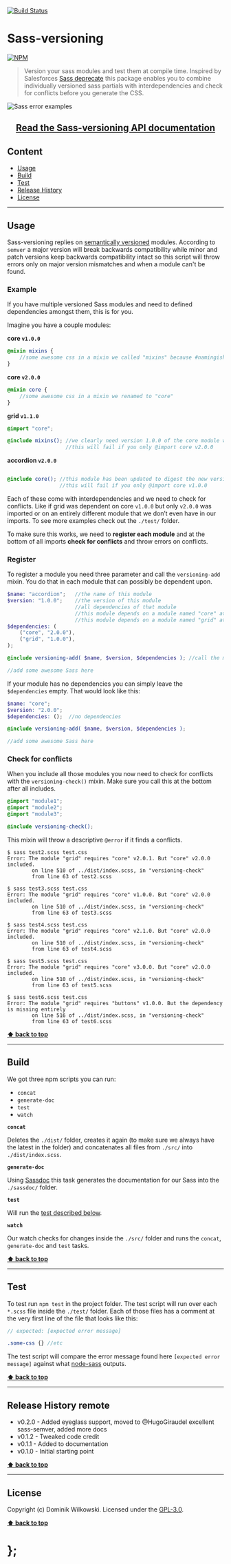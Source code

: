 [![Build Status](https://travis-ci.org/dominikwilkowski/sass-versioning.svg?branch=master)](https://travis-ci.org/dominikwilkowski/sass-versioning)

Sass-versioning
===============

[![NPM](https://nodei.co/npm/sass-versioning.png?downloads=false)](https://nodei.co/npm/sass-versioning/)

> Version your sass modules and test them at compile time. Inspired by Salesforces [Sass deprecate](https://github.com/salesforce-ux/sass-deprecate) this
> package enables you to combine individually versioned sass partials with interdependencies and check for conflicts before you generate the CSS.

![Sass error examples](https://raw.githubusercontent.com/dominikwilkowski/sass-versioning/master/assets/errors.jpg)

## <div align="center">[Read the Sass-versioning API documentation](https://dominikwilkowski.github.io/sass-versioning/sassdoc/)</div>

## Content

* [Usage](#usage)
* [Build](#build)
* [Test](#test)
* [Release History](#release-history-remote)
* [License](#license)


----------------------------------------------------------------------------------------------------------------------------------------------------------------


## Usage

Sass-versioning replies on [semantically versioned](http://semver.org/) modules. According to `semver` a major version will break backwards compatibility while
minor and patch versions keep backwards compatibility intact so this script will throw errors only on major version mismatches and when a module can't be found.

### Example

If you have multiple versioned Sass modules and need to defined dependencies amongst them, this is for you.

Imagine you have a couple modules:

**core `v1.0.0`**
```scss
@mixin mixins {
	//some awesome css in a mixin we called "mixins" because #namingishard
}
```

**core `v2.0.0`**
```scss
@mixin core {
	//some awesome css in a mixin we renamed to "core"
}
```

**grid `v1.1.0`**
```scss
@import "core";

@include mixins(); //we clearly need version 1.0.0 of the core module with the old named mixin
                   //this will fail if you only @import core v2.0.0
```

**accordion `v2.0.0`**
```scss

@include core(); //this module has been updated to digest the new version of core 2.0.0
                 //this will fail if you only @import core v1.0.0
```

Each of these come with interdependencies and we need to check for conflicts. Like if grid was dependent on core `v1.0.0` but only `v2.0.0` was imported or on
an entirely different module that we don’t even have in our imports. To see more examples check out the `./test/` folder.

To make sure this works, we need to **register each module** and at the bottom of all imports **check for conflicts** and throw errors on conflicts.

### Register

To register a module you need three parameter and call the `versioning-add` mixin. You do that in each module that can possibly be dependent upon.

```scss
$name: "accordion";   //the name of this module
$version: "1.0.0";    //the version of this module
                      //all dependencies of that module
                      //this module depends on a module named "core" at version "2.0.0"
                      //this module depends on a module named "grid" at version "1.0.0"
$dependencies: (
	("core", "2.0.0"),
	("grid", "1.0.0"),
);

@include versioning-add( $name, $version, $dependencies ); //call the mixin to register your module

//add some awesome Sass here
```

If your module has no dependencies you can simply leave the `$dependencies` empty. That would look like this:

```scss
$name: "core";
$version: "2.0.0";
$dependencies: ();  //no dependencies

@include versioning-add( $name, $version, $dependencies );

//add some awesome Sass here
```

### Check for conflicts

When you include all those modules you now need to check for conflicts with the `versioning-check()` mixin. Make sure you call this at the bottom after all
includes.

```scss
@import "module1";
@import "module2";
@import "module3";

@include versioning-check();
```

This mixin will throw a descriptive `@error` if it finds a conflicts.

```shell
$ sass test2.scss test.css
Error: The module "grid" requires "core" v2.0.1. But "core" v2.0.0 included.
        on line 510 of ../dist/index.scss, in "versioning-check"
        from line 63 of test2.scss

$ sass test3.scss test.css
Error: The module "grid" requires "core" v1.0.0. But "core" v2.0.0 included.
        on line 510 of ../dist/index.scss, in "versioning-check"
        from line 63 of test3.scss

$ sass test4.scss test.css
Error: The module "grid" requires "core" v2.1.0. But "core" v2.0.0 included.
        on line 510 of ../dist/index.scss, in "versioning-check"
        from line 63 of test4.scss

$ sass test5.scss test.css
Error: The module "grid" requires "core" v3.0.0. But "core" v2.0.0 included.
        on line 510 of ../dist/index.scss, in "versioning-check"
        from line 63 of test5.scss

$ sass test6.scss test.css
Error: The module "grid" requires "buttons" v1.0.0. But the dependency is missing entirely
        on line 516 of ../dist/index.scss, in "versioning-check"
        from line 63 of test6.scss
```


**[⬆ back to top](#content)**


----------------------------------------------------------------------------------------------------------------------------------------------------------------


## Build

We got three npm scripts you can run:

- `concat`
- `generate-doc`
- `test`
- `watch`

**`concat`**

Deletes the `./dist/` folder, creates it again (to make sure we always have the latest in the folder)
and concatenates all files from `./src/` into `./dist/index.scss`.

**`generate-doc`**

Using [Sassdoc](http://sassdoc.com/) this task generates the documentation for our Sass into the `./sassdoc/` folder.

**`test`**

Will run the [test described below](#test).

**`watch`**

Our watch checks for changes inside the `./src/` folder and runs the `concat`, `generate-doc` and `test` tasks.


**[⬆ back to top](#content)**


----------------------------------------------------------------------------------------------------------------------------------------------------------------


## Test

To test run `npm test` in the project folder. The test script will run over each `*.scss` file inside the `./test/` folder. Each of those files has a comment
at the very first line of the file that looks like this:

```scss
// expected: [expected error message]

.some-css {} //etc
```

The test script will compare the error message found here `[expected error message]` against what [node-sass](https://github.com/sass/node-sass) outputs.


**[⬆ back to top](#content)**


----------------------------------------------------------------------------------------------------------------------------------------------------------------


## Release History remote

* v0.2.0 - Added eyeglass support, moved to @HugoGiraudel excellent sass-semver, added more docs
* v0.1.2 - Tweaked code credit
* v0.1.1 - Added to documentation
* v0.1.0 - Initial starting point

**[⬆ back to top](#content)**


----------------------------------------------------------------------------------------------------------------------------------------------------------------


## License

Copyright (c) Dominik Wilkowski. Licensed under the [GPL-3.0](https://raw.githubusercontent.com/dominikwilkowski/sass-versioning/master/LICENSE).

**[⬆ back to top](#content)**

# };